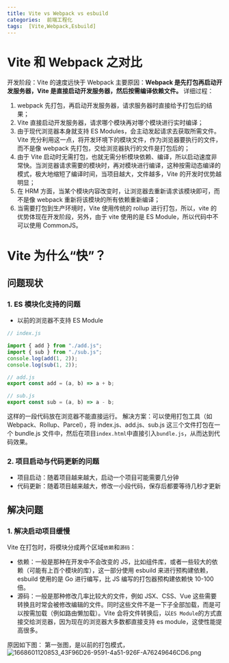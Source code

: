 ```yaml
---
title: Vite vs Webpack vs esbuild
categories:  前端工程化
tags:  [Vite,Webpack,Esbuild]
---
```


# Vite 和 Webpack 之对比

开发阶段：Vite 的速度远快于 Webpack
主要原因：**Webpack 是先打包再启动开发服务器，Vite 是直接启动开发服务器，然后按需编译依赖文件。**
详细过程：

1. webpack 先打包，再启动开发服务器，请求服务器时直接给予打包后的结果；
2. Vite 直接启动开发服务器，请求哪个模块再对哪个模块进行实时编译；
3. 由于现代浏览器本身就支持 ES Modules，会主动发起请求去获取所需文件。Vite 充分利用这一点，将开发环境下的模块文件，作为浏览器要执行的文件，而不是像 webpack 先打包，交给浏览器执行的文件是打包后的；
4. 由于 Vite 启动时无需打包，也就无需分析模块依赖、编译，所以启动速度非常快。当浏览器请求需要的模块时，再对模块进行编译，这种按需动态编译的模式，极大地缩短了编译时间，当项目越大，文件越多，Vite 的开发时优势越明显；
5. 在 HRM 方面，当某个模块内容改变时，让浏览器去重新请求该模块即可，而不是像 webpack 重新将该模块的所有依赖重新编译；
6. 当需要打包到生产环境时，Vite 使用传统的 rollup 进行打包，所以，vite 的优势体现在开发阶段，另外，由于 vite 使用的是 ES Module，所以代码中不可以使用 CommonJS。

# Vite 为什么“快”？

## 问题现状

### 1. ES 模块化支持的问题

- 以前的浏览器不支持 ES Module

```javascript
// index.js

import { add } from "./add.js";
import { sub } from "./sub.js";
console.log(add(1, 2));
console.log(sub(1, 2));

// add.js
export const add = (a, b) => a + b;

// sub.js
export const sub = (a, b) => a - b;
```

这样的一段代码放在浏览器不能直接运行。
解决方案：可以使用打包工具（如 Webpack、Rollup、Parcel），将 index.js、add.js、sub.js 这三个文件打包在一个 bundle.js 文件中，然后在项目`index.html`中直接引入`bundle.js`，从而达到代码效果。

### 2. 项目启动与代码更新的问题

- 项目启动：随着项目越来越大，启动一个项目可能需要几分钟
- 代码更新：随着项目越来越大，修改一小段代码，保存后都要等待几秒才更新

## 解决问题

### 1. 解决启动项目缓慢

Vite 在打包时，将模块分成两个区域`依赖`和`源码`：

- 依赖：一般是那种在开发中不会改变的 JS，比如组件库，或者一些较大的依赖（可能有上百个模块的库），这一部分使用 esbuild 来进行预构建依赖，esbuild 使用的是 Go 进行编写，比 JS 编写的打包器预构建依赖快 10-100 倍。
- 源码：一般是那种修改几率比较大的文件，例如 JSX、CSS、Vue 这些需要转换且时常会被修改编辑的文件。同时这些文件不是一下子全部加载，而是可以按需加载（例如路由懒加载）。Vite 会将文件转换后，以`ES Module`的方式直接交给浏览器，因为现在的浏览器大多数都直接支持 es module，这使性能提高很多。

原因如下图：
第一张图，是以前的打包模式，
![1668601120853_43F96D26-9591-4a51-926F-A76249646CD6.png](https://cdn.nlark.com/yuque/0/2022/png/2324645/1668606127115-567c8a0b-dc4a-4546-bc92-3cd841e9ad03.png#averageHue=%232f3741&clientId=u0058c815-b7e9-4&crop=0&crop=0&crop=1&crop=1&from=paste&height=408&id=uf56b9e97&margin=%5Bobject%20Object%5D&name=1668601120853_43F96D26-9591-4a51-926F-A76249646CD6.png&originHeight=408&originWidth=732&originalType=binary&ratio=1&rotation=0&showTitle=false&size=55374&status=done&style=none&taskId=ubb96c9f1-fe8c-4837-83ee-2e3d29343fb&title=&width=732)
